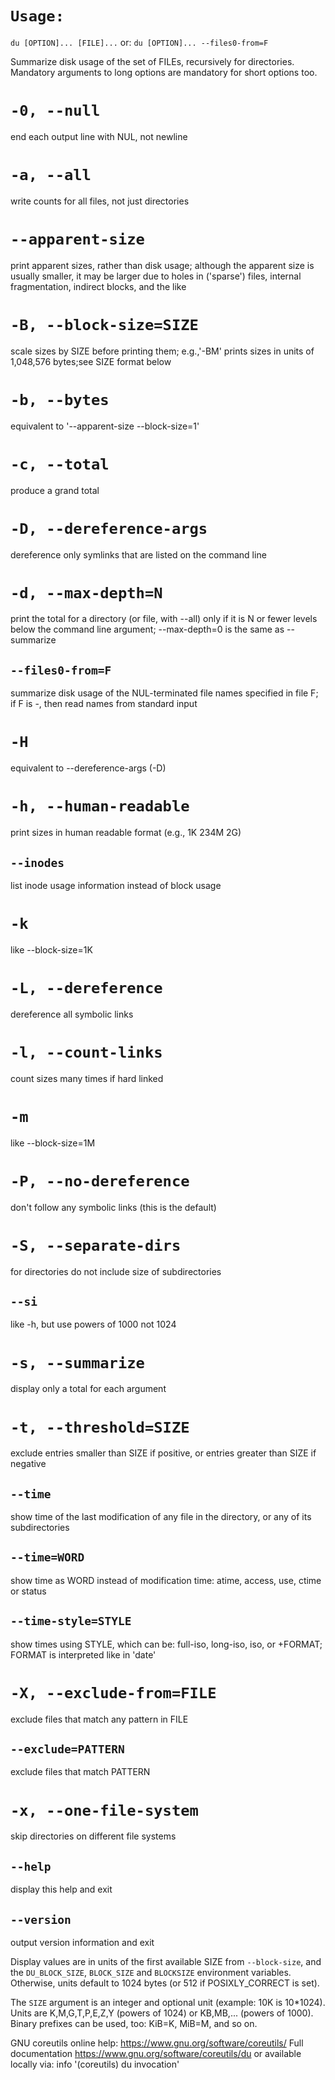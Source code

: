 # `Usage:`
`du [OPTION]... [FILE]...`
or:
`du [OPTION]... --files0-from=F`

Summarize disk usage of the set of FILEs, recursively for directories.
Mandatory arguments to long options are mandatory for short options too.

# `-0, --null`
end each output line with NUL, not newline

# `-a, --all`
write counts for all files, not just directories

# `--apparent-size`
print apparent sizes, rather than disk usage; although the apparent size is usually smaller, it may be larger due to holes in ('sparse') files, internal fragmentation, indirect blocks, and the like

# `-B, --block-size=SIZE`
scale sizes by SIZE before printing them; e.g.,'-BM' prints sizes in units of 1,048,576 bytes;see SIZE format below

# `-b, --bytes`
equivalent to '--apparent-size --block-size=1'

# `-c, --total`
produce a grand total

# `-D, --dereference-args`
dereference only symlinks that are listed on the command line

# `-d, --max-depth=N`
print the total for a directory (or file, with --all) only if it is N or fewer levels below the command line argument;  --max-depth=0 is the same as --summarize
## `--files0-from=F`
summarize disk usage of the NUL-terminated file names specified in file F; if F is -, then read names from standard input

# `-H`
equivalent to --dereference-args (-D)

# `-h, --human-readable`
print sizes in human readable format (e.g., 1K 234M 2G)
## `--inodes`
list inode usage information instead of block usage

# `-k`
like --block-size=1K

# `-L, --dereference`
dereference all symbolic links

# `-l, --count-links`
count sizes many times if hard linked

# `-m`
like --block-size=1M

# `-P, --no-dereference`
don't follow any symbolic links (this is the default)

# `-S, --separate-dirs`
for directories do not include size of subdirectories
## `--si`
like -h, but use powers of 1000 not 1024

# `-s, --summarize`
display only a total for each argument

# `-t, --threshold=SIZE`
exclude entries smaller than SIZE if positive, or entries greater than SIZE if negative
## `--time`
show time of the last modification of any file in the directory, or any of its subdirectories
## `--time=WORD`
show time as WORD instead of modification time: atime, access, use, ctime or status
## `--time-style=STYLE`
show times using STYLE, which can be: full-iso, long-iso, iso, or +FORMAT; FORMAT is interpreted like in 'date'

# `-X, --exclude-from=FILE`
exclude files that match any pattern in FILE
## `--exclude=PATTERN`
exclude files that match PATTERN

# `-x, --one-file-system`
skip directories on different file systems
## `--help`
display this help and exit
## `--version`
output version information and exit

Display values are in units of the first available SIZE from `--block-size`,
and the `DU_BLOCK_SIZE`, `BLOCK_SIZE` and `BLOCKSIZE` environment variables.
Otherwise, units default to 1024 bytes (or 512 if POSIXLY_CORRECT is set).

The `SIZE` argument is an integer and optional unit (example: 10K is 10\*1024).
Units are K,M,G,T,P,E,Z,Y (powers of 1024) or KB,MB,... (powers of 1000).
Binary prefixes can be used, too: KiB=K, MiB=M, and so on.

GNU coreutils online help: <https://www.gnu.org/software/coreutils/>
Full documentation <https://www.gnu.org/software/coreutils/du> or available locally via: info '(coreutils) du invocation'